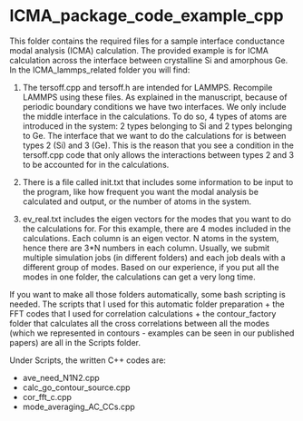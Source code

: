 # ICMA_package_code_example_cpp


This folder contains the required files for a sample interface conductance modal analysis (ICMA) calculation. The provided example is for ICMA calculation across the interface between crystalline Si and amorphous Ge. In the ICMA_lammps_related folder you will find:

1) The tersoff.cpp and tersoff.h are intended for LAMMPS. Recompile LAMMPS using these files. As explained in the manuscript, because of periodic boundary conditions we have two interfaces. We only include the middle interface in the calculations. To do so, 4 types of atoms are introduced in the system: 2 types belonging to Si and 2 types belonging to Ge. The interface that we want to do the calculations for is between types 2 (Si) and 3 (Ge). This is the reason that you see a condition in the tersoff.cpp code that only allows the interactions between types 2 and 3 to be accounted for in the calculations.

2) There is a file called init.txt that includes some information to be input to the program, like how frequent you want the modal analysis be calculated and output, or the number of atoms in the system.

3) ev_real.txt includes the eigen vectors for the modes that you want to do the calculations for. For this example, there are 4 modes included in the calculations. Each column is an eigen vector. N atoms in the system, hence there are 3*N numbers in each column. Usually, we submit multiple simulation jobs (in different folders) and each job deals with a different group of modes. Based on our experience, if you put all the modes in one folder, the calculations can get a very long time.

If you want to make all those folders automatically, some bash scripting is needed. The scripts that I used for this automatic folder preparation + the FFT codes that I used for correlation calculations + the contour_factory folder that calculates all the cross correlations between all the modes (which we represented in contours - examples can be seen in our published papers) are all in the Scripts folder. 


Under Scripts, the written C++ codes are:
- ave_need_N1N2.cpp
- calc_go_contour_source.cpp
- cor_fft_c.cpp
- mode_averaging_AC_CCs.cpp
